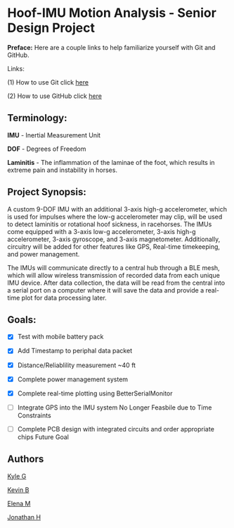 # Hoof-IMU Motion Analysis - Senior Design Project

**Preface:** Here are a couple links to help familiarize yourself with Git and GitHub.

Links: 

(1) How to use Git click [here](https://youtu.be/USjZcfj8yxE?si=m7MtrsjsvbkFWDZs)  

(2) How to use GitHub click [here](https://www.youtube.com/watch?v=nhNq2kIvi9s&ab_channel=ColtSteele)

## Terminology:

**IMU** - Inertial Measurement Unit

**DOF** - Degrees of Freedom

**Laminitis** - The inflammation of the laminae of the foot, which results in extreme pain and instability in horses.

## Project Synopsis:
A custom 9-DOF IMU with an additional 3-axis high-g accelerometer, which is used for impulses where the low-g accelerometer may clip, will be used to detect laminitis or rotational hoof sickness, in racehorses.
The IMUs come equipped with a 3-axis low-g accelerometer, 3-axis high-g accelerometer, 3-axis gyroscope, and 3-axis magnetometer. Additionally, circuitry will be added for other features like GPS, Real-time timekeeping, and power management.

The IMUs will communicate directly to a central hub through a BLE mesh, which will allow wireless transmission of recorded data from each unique IMU device. After data collection, the data will be read from the central into a serial port on a computer where it will save the data and provide a real-time plot for data processing later.


## Goals:
- [x]  Test with mobile battery pack                                                      
- [x]  Add Timestamp to periphal data packet                                              
- [x]  Distance/Reliablility measurement                                                  ~40 ft
- [x]  Complete power management system                                                   
- [x]  Complete real-time plotting using BetterSerialMonitor                              
- [ ]  Integrate GPS into the IMU system                                                  No Longer Feasbile due to Time Constraints
- [ ]  Complete PCB design with integrated circuits and order appropriate chips           Future Goal


## Authors
[Kyle G](https://github.com/kyobg)

[Kevin B](https://github.com/kevinbrannan)

[Elena M](https://github.com/evolutis101)

[Jonathan H](https://github.com/Grlee316)


